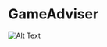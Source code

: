 # GameAdviser

![Alt Text](![image](https://user-images.githubusercontent.com/95694367/225874339-b5d7295c-9e16-49a9-9908-d9493e068d7f.gif))
